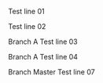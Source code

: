 Test line 01

Test line 02

Branch A Test line 03

Branch A Test line 04

Branch Master Test line 07 